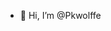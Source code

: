 - 👋 Hi, I’m @Pkwolffe


<!---
Pkwolffe/Pkwolffe is a ✨ special ✨ repository because its `README.md` (this file) appears on your GitHub profile.
You can click the Preview link to take a look at your changes.
--->
